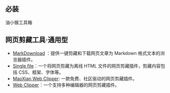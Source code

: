 

## 必装

油小猴工具箱





## 网页剪藏工具·通用型

- [MarkDownload](https://github.com/deathau/markdownload) ：提供一键剪藏和下载网页文章为 Markdown 格式文本的浏览器插件。
- [Single file](https://github.com/gildas-lormeau/SingleFile)：一个将网页剪藏为离线 HTML 文件的网页剪藏插件，剪藏内容包括 CSS、框架、字体等。
- [MaoXian Web Clipper](https://mika-cn.github.io/maoxian-web-clipper/index-zh-CN.html): 一款免费、社区驱动的网页剪藏插件。
- [Web Clipper](https://github.com/webclipper/web-clipper)：一个支持多种编辑器的网页剪藏插件。



